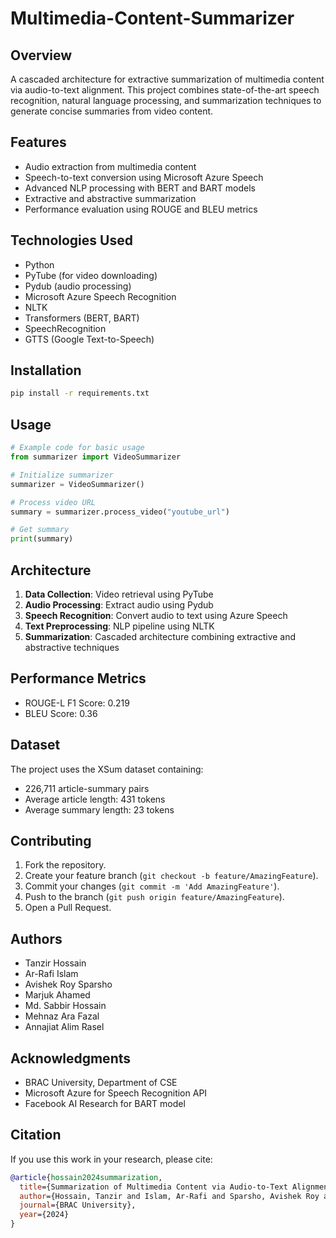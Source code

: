 
# Multimedia-Content-Summarizer

## Overview
A cascaded architecture for extractive summarization of multimedia content via audio-to-text alignment. This project combines state-of-the-art speech recognition, natural language processing, and summarization techniques to generate concise summaries from video content.

## Features
- Audio extraction from multimedia content
- Speech-to-text conversion using Microsoft Azure Speech
- Advanced NLP processing with BERT and BART models
- Extractive and abstractive summarization
- Performance evaluation using ROUGE and BLEU metrics

## Technologies Used
- Python
- PyTube (for video downloading)
- Pydub (audio processing)
- Microsoft Azure Speech Recognition
- NLTK
- Transformers (BERT, BART)
- SpeechRecognition
- GTTS (Google Text-to-Speech)

## Installation

```bash
pip install -r requirements.txt
```

## Usage

```python
# Example code for basic usage
from summarizer import VideoSummarizer

# Initialize summarizer
summarizer = VideoSummarizer()

# Process video URL
summary = summarizer.process_video("youtube_url")

# Get summary
print(summary)
```

## Architecture
1. **Data Collection**: Video retrieval using PyTube
2. **Audio Processing**: Extract audio using Pydub
3. **Speech Recognition**: Convert audio to text using Azure Speech
4. **Text Preprocessing**: NLP pipeline using NLTK
5. **Summarization**: Cascaded architecture combining extractive and abstractive techniques

## Performance Metrics
- ROUGE-L F1 Score: 0.219
- BLEU Score: 0.36

## Dataset
The project uses the XSum dataset containing:
- 226,711 article-summary pairs
- Average article length: 431 tokens
- Average summary length: 23 tokens

## Contributing
1. Fork the repository.
2. Create your feature branch (`git checkout -b feature/AmazingFeature`).
3. Commit your changes (`git commit -m 'Add AmazingFeature'`).
4. Push to the branch (`git push origin feature/AmazingFeature`).
5. Open a Pull Request.

## Authors
- Tanzir Hossain
- Ar-Rafi Islam
- Avishek Roy Sparsho
- Marjuk Ahamed
- Md. Sabbir Hossain
- Mehnaz Ara Fazal
- Annajiat Alim Rasel

## Acknowledgments
- BRAC University, Department of CSE
- Microsoft Azure for Speech Recognition API
- Facebook AI Research for BART model

## Citation
If you use this work in your research, please cite:
```bibtex
@article{hossain2024summarization,
  title={Summarization of Multimedia Content via Audio-to-Text Alignment},
  author={Hossain, Tanzir and Islam, Ar-Rafi and Sparsho, Avishek Roy and Ahamed, Marjuk and Hossain, Md. Sabbir and Fazal, Mehnaz Ara and Rasel, Annajiat Alim},
  journal={BRAC University},
  year={2024}
}
```



